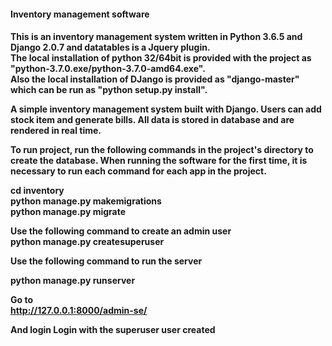 <h4> Inventory management software <h4>

This is an inventory management system written in Python 3.6.5 and Django 2.0.7 and datatables is a Jquery plugin. </br>
The local installation of python 32/64bit is provided with the project as "python-3.7.0.exe/python-3.7.0-amd64.exe".  </br>
Also the local installation of DJango is provided as "django-master" which can be run as "python setup.py install". </br>






A simple inventory management system built with Django. Users can add stock item and generate bills. All data is stored in database and are rendered in real time. </br>

To run project, run the following commands in the project's directory to create the database. When running the software for the first time, it is necessary to run each command for each app in the project.  </br>


cd inventory </br>
python manage.py makemigrations </br>
python manage.py migrate </br>

Use the following command to create an admin user </br>
python manage.py createsuperuser </br>

Use the following command to run the server </br>

python manage.py runserver </br>

Go to </br>
http://127.0.0.1:8000/admin-se/   

And login 
Login with the superuser user created
